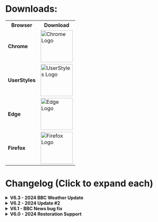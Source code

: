 
# Downloads:

<table>
<tr>
    <th>Browser</th>
    <th>Download</th>
</tr>
<tr>
    <td><strong>Chrome</strong></td>
    <td><a href="https://chrome.google.com/webstore/detail/bbc-dark/bdifipamjgmfefcpemmlppcmcdjndhig?hl=en-GB"><img src="https://i.imgur.com/JXBf0eC.png" alt="Chrome Logo" style="width:100px;"></a></td>
</tr>
<tr>
    <td><strong>UserStyles</strong></td>
    <td><a href="https://userstyles.org/styles/164869/dark-bbc"><img src="https://svgshare.com/i/z1g.svg" alt="UserStyles Logo" style="width:100px;"></a></td>
</tr>
<tr>
    <td><strong>Edge</strong></td>
    <td><a href="https://microsoftedge.microsoft.com/addons/detail/bbc-dark/mngemmbfoeboghpnekdpjpgbpeiibelm"><img src="https://static-00.iconduck.com/assets.00/microsoft-edge-icon-256x256-eloac7cx.png" alt="Edge Logo" style="width:100px;"></a></td>
</tr>
<tr>
    <td><strong>Firefox</strong></td>
    <td><a href="https://addons.mozilla.org/en-GB/firefox/addon/bbc-dark"><img src="https://i.imgur.com/j7qsIEj.png" alt="Firefox Logo" style="width:100px;"></a></td>
</tr>
</table>

<p> </p>

# Changelog (Click to expand each)

<details>
  <summary><strong>V6.3 - 2024 BBC Weather Update</strong></summary>
  <ul>
    <li>BBC Weather:</li>
    <ul>
      <li>Fixes to article sections to correct side promotional articles not being correctly dark.</li>
      <li>Fixes to subheading on articles being unreadable.</li>
      <li>Corrections to URL articles being unreadable.</li>
      <li>Bug fixes to the "Forecast for the UK" section to be correctly dark.</li>
      <li>Theming of the "More Weather" section.</li>
      <li>General tidyups where necessary.</li>
      <li>Fixes to the settings section located underneath the Warnings page to be dark.</li>
      <li>Introduction of theming for the Weather slider subsection, buttons, and forecast menu.</li>
      <li>Theming of the "Weather key" section on BBC Weather.</li>
    </ul>
    <li>BBC News:</li>
    <ul>
      <li>Minor fixes to article headings being dark rather than gray.</li>
      <li>Fixes to some article sub-links being dark rather than gray.</li>
      <li>Minor corrections to some video titles being dark as well.</li>
      <li>Improvements to timestamp dates above articles being slightly too dark for better clarity.</li>
    </ul>
  </ul>
</details>

<details>
  <summary><strong>V6.2 - 2024 Update #2</strong></summary>
  <ul>
    <li>BBC News:</li>
    <ul>
      <li>Fixes to the top navigation bar to restore them to being dark.</li>
      <li>Minor fixes to URLs appearing black and not gray on articles.</li>
    </ul>
  </ul>
</details>

<details>
  <summary><strong>V6.1 - BBC News bug fix</strong></summary>
  <ul>
    <li>BBC News:</li>
    <ul>
      <li>Bug fix related to category titles not appearing dark.</li>
    </ul>
  </ul>
</details>

<details>
  <summary><strong>V6.0 - 2024 Restoration Support</strong></summary>
  <ul>
    <li>BBC Homepage:</li>
    <ul>
      <li>Restoration of compatibility with the new theme code.</li>
      <li>Restructuring of titles to be more readable, especially the highlighted ones.</li>
      <li>Reorganisation of some URL links to be more readable than before.</li>
    </ul>
    <li>BBC News:</li>
    <ul>
      <li>Restoration of compatibility with the new theme code to correctly darken articles and the BBC News homepage.</li>
      <li>Fixes for some text not being readable on articles.</li>
      <li>General improvements to the submenu selection bar appearing white.</li>
      <li>Minor fixes to some button text being unreadable.</li>
    </ul>
    <li>BBC Sports:</li>
    <ul>
      <li>Fixes to URL text being unreadable on articles.</li>
      <li>Fixes to the side panel article list being unreadable.</li>
      <li>Fixes to some buttons not being dark on articles.</li>
    </ul>
    <li>BBC Sounds:</li>
    <ul>
      <li>Restoration of compatibility, similar to before.</li>
      <li>Minor fixes to heading titles.</li>
    </ul>
    <li>Miscellaneous:</li>
    <ul>
      <li>Introduced support to the "For You" BBC page to be dark.</li>
      <li>Various other fixes to restore broad compatibility across the site where necessary.</li>
      <li>Some global fixes for code conflicts.</li>
      <li>Themed the "Take the survey" button which sometimes appears on pages.</li>
    </ul>
  </ul>
</details>
  
